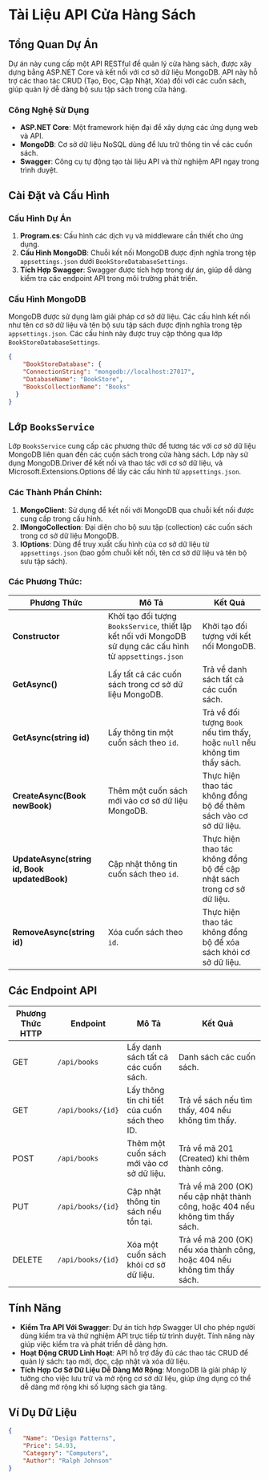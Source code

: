 # Tài Liệu API Cửa Hàng Sách

## Tổng Quan Dự Án
Dự án này cung cấp một API RESTful để quản lý cửa hàng sách, được xây dựng bằng ASP.NET Core và kết nối với cơ sở dữ liệu MongoDB. API này hỗ trợ các thao tác CRUD (Tạo, Đọc, Cập Nhật, Xóa) đối với các cuốn sách, giúp quản lý dễ dàng bộ sưu tập sách trong cửa hàng.

### Công Nghệ Sử Dụng
- **ASP.NET Core**: Một framework hiện đại để xây dựng các ứng dụng web và API.
- **MongoDB**: Cơ sở dữ liệu NoSQL dùng để lưu trữ thông tin về các cuốn sách.
- **Swagger**: Công cụ tự động tạo tài liệu API và thử nghiệm API ngay trong trình duyệt.

## Cài Đặt và Cấu Hình
### Cấu Hình Dự Án
1. **Program.cs**: Cấu hình các dịch vụ và middleware cần thiết cho ứng dụng.
2. **Cấu Hình MongoDB**: Chuỗi kết nối MongoDB được định nghĩa trong tệp `appsettings.json` dưới `BookStoreDatabaseSettings`.
3. **Tích Hợp Swagger**: Swagger được tích hợp trong dự án, giúp dễ dàng kiểm tra các endpoint API trong môi trường phát triển.

### Cấu Hình MongoDB
MongoDB được sử dụng làm giải pháp cơ sở dữ liệu. Các cấu hình kết nối như tên cơ sở dữ liệu và tên bộ sưu tập sách được định nghĩa trong tệp `appsettings.json`. Các cấu hình này được truy cập thông qua lớp `BookStoreDatabaseSettings`.
```json
{
    "BookStoreDatabase": {
    "ConnectionString": "mongodb://localhost:27017",
    "DatabaseName": "BookStore",
    "BooksCollectionName": "Books"
  }
}
```
## Lớp `BooksService`

Lớp `BooksService` cung cấp các phương thức để tương tác với cơ sở dữ liệu MongoDB liên quan đến các cuốn sách trong cửa hàng sách. Lớp này sử dụng MongoDB.Driver để kết nối và thao tác với cơ sở dữ liệu, và Microsoft.Extensions.Options để lấy các cấu hình từ `appsettings.json`.

### Các Thành Phần Chính:
1. **MongoClient**: Sử dụng để kết nối với MongoDB qua chuỗi kết nối được cung cấp trong cấu hình.
2. **IMongoCollection<Book>**: Đại diện cho bộ sưu tập (collection) các cuốn sách trong cơ sở dữ liệu MongoDB.
3. **IOptions<BookStoreDatabaseSettings>**: Dùng để truy xuất cấu hình của cơ sở dữ liệu từ `appsettings.json` (bao gồm chuỗi kết nối, tên cơ sở dữ liệu và tên bộ sưu tập sách).

### Các Phương Thức:

| Phương Thức                     | Mô Tả                                                  | Kết Quả                                                   |
|----------------------------------|--------------------------------------------------------|----------------------------------------------------------|
| **Constructor**                  | Khởi tạo đối tượng `BooksService`, thiết lập kết nối với MongoDB sử dụng các cấu hình từ `appsettings.json` | Khởi tạo đối tượng với kết nối MongoDB.                   |
| **GetAsync()**                   | Lấy tất cả các cuốn sách trong cơ sở dữ liệu MongoDB.  | Trả về danh sách tất cả các cuốn sách.                   |
| **GetAsync(string id)**          | Lấy thông tin một cuốn sách theo `id`.                 | Trả về đối tượng `Book` nếu tìm thấy, hoặc `null` nếu không tìm thấy sách. |
| **CreateAsync(Book newBook)**    | Thêm một cuốn sách mới vào cơ sở dữ liệu MongoDB.      | Thực hiện thao tác không đồng bộ để thêm sách vào cơ sở dữ liệu. |
| **UpdateAsync(string id, Book updatedBook)** | Cập nhật thông tin cuốn sách theo `id`.               | Thực hiện thao tác không đồng bộ để cập nhật sách trong cơ sở dữ liệu. |
| **RemoveAsync(string id)**       | Xóa cuốn sách theo `id`.                               | Thực hiện thao tác không đồng bộ để xóa sách khỏi cơ sở dữ liệu. |

## Các Endpoint API

| Phương Thức HTTP | Endpoint                      | Mô Tả                                         | Kết Quả                              |
|------------------|-------------------------------|-----------------------------------------------|--------------------------------------|
| GET              | `/api/books`                  | Lấy danh sách tất cả các cuốn sách.           | Danh sách các cuốn sách.            |
| GET              | `/api/books/{id}`             | Lấy thông tin chi tiết của cuốn sách theo ID. | Trả về sách nếu tìm thấy, 404 nếu không tìm thấy. |
| POST             | `/api/books`                  | Thêm một cuốn sách mới vào cơ sở dữ liệu.     | Trả về mã 201 (Created) khi thêm thành công. |
| PUT              | `/api/books/{id}`             | Cập nhật thông tin sách nếu tồn tại.          | Trả về mã 200 (OK) nếu cập nhật thành công, hoặc 404 nếu không tìm thấy sách. |
| DELETE           | `/api/books/{id}`             | Xóa một cuốn sách khỏi cơ sở dữ liệu.         | Trả về mã 200 (OK) nếu xóa thành công, hoặc 404 nếu không tìm thấy sách. |


## Tính Năng
- **Kiểm Tra API Với Swagger**: Dự án tích hợp Swagger UI cho phép người dùng kiểm tra và thử nghiệm API trực tiếp từ trình duyệt. Tính năng này giúp việc kiểm tra và phát triển dễ dàng hơn.
- **Hoạt Động CRUD Linh Hoạt**: API hỗ trợ đầy đủ các thao tác CRUD để quản lý sách: tạo mới, đọc, cập nhật và xóa dữ liệu.
- **Tích Hợp Cơ Sở Dữ Liệu Dễ Dàng Mở Rộng**: MongoDB là giải pháp lý tưởng cho việc lưu trữ và mở rộng cơ sở dữ liệu, giúp ứng dụng có thể dễ dàng mở rộng khi số lượng sách gia tăng.

## Ví Dụ Dữ Liệu

```json
{
    "Name": "Design Patterns",
    "Price": 54.93,
    "Category": "Computers",
    "Author": "Ralph Johnson"
}

